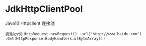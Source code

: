 # JdkHttpClientPool
Java10 Httpclient 连接池

调用示例
`HttpRequest.newRequest()
    .url("http://www.baidu.com")
    .Get(HttpResponse.BodyHandlers.ofByteArray())
`
